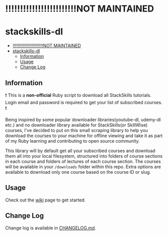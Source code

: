 # !!!!!!!!!!!!!!!!!!!!!!!!NOT MAINTAINED

# stackskills-dl

<!-- MarkdownTOC autolink="true" autoanchor="true" bracket="round" -->

- [!!!!!!!!!!!!!!!!!!!!!!!!NOT MAINTAINED](#not-maintained)
- [stackskills-dl](#stackskills-dl)
  - [Information](#information)
  - [Usage](#usage)
  - [Change Log](#change-log)

<!-- /MarkdownTOC -->

<a id="information"></a>

## Information

❗️ This is a **non-official** Ruby script to download all StackSkills tutorials. Login email and password is required to get your list of subscribed courses. ❗️

Being inspired by some popular downloader libraries(youtube-dl, udemy-dl etc.) and no downloader library available for StackSkills(or SkillWise) courses, I've decided to put on this small scraping library to help you download the courses to your machine for offline viewing and take it as part of my Ruby learning and contributing to open source community.

This library will by default get all your subscribed courses and download them all into your local filesystem, structured into folders of course sections in each course and folders of lectures of each course section. The courses will be available in your `/downloads` folder within this repo. Extra options are available to download only one course based on the course ID or slug.

<a id="usage"></a>

## Usage

Check out the [wiki](https://github.com/yoonwaiyan/stackskills-dl/wiki) page to get started.

<a id="change-log"></a>

## Change Log

Change log is available in [CHANGELOG.md](https://github.com/yoonwaiyan/stackskills-dl/blob/master/CHANGELOG.md).
